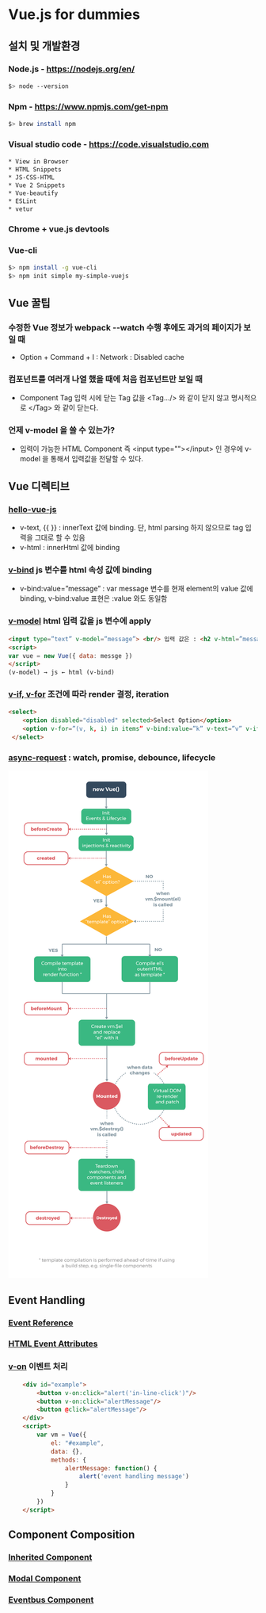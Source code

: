# Vue.js for dummies

## 설치 및 개발환경
### Node.js - https://nodejs.org/en/
```bash
$> node --version
```
### Npm - https://www.npmjs.com/get-npm 
```bash
$> brew install npm
```
### Visual studio code - https://code.visualstudio.com
```install plugins
* View in Browser
* HTML Snippets
* JS-CSS-HTML
* Vue 2 Snippets
* Vue-beautify
* ESLint
* vetur
```
### Chrome + vue.js devtools 
### Vue-cli
```bash
$> npm install -g vue-cli
$> npm init simple my-simple-vuejs
```


## Vue 꿀팁

### 수정한 Vue 정보가 webpack --watch 수행 후에도 과거의 페이지가 보일 때
* Option + Command + I : Network : Disabled cache

### 컴포넌트를 여러개 나열 했을 때에 처음 컴포넌트만 보일 때
* Component Tag 입력 시에 닫는 Tag 값을 <Tag.../> 와 같이 닫지 않고 명시적으로 <\/Tag> 와 같이 닫는다.

### 언제 v-model 을 쓸 수 있는가?
* 입력이 가능한 HTML Component 즉 \<input type=""\><\/input\> 인 경우에 v-model 을 통해서 입력값을 전달할 수 있다.



## Vue 디렉티브
### [hello-vue-js](https://github.com/psyoblade/vue-for-dummies/blob/master/1.basic/index.html)
* v-text, {{ }} : innerText 값에 binding. 단, html parsing 하지 않으므로 tag 입력을 그대로 할 수 있음
* v-html : innerHtml 값에 binding
### [v-bind](https://github.com/psyoblade/vue-for-dummies/blob/master/1.basic/sum.html) js 변수를 html 속성 값에 binding
 * v-bind:value=”message” : var message 변수를 현재 element의 value 값에 binding, v-bind:value 표현은 :value 와도 동일함
### [v-model](https://github.com/psyoblade/vue-for-dummies/blob/master/1.basic/model-bind.html) html 입력 값을 js 변수에 apply
```html
<input type=”text” v-model=”message”> <br/> 입력 값은 : <h2 v-html=”message”/>
<script>
var vue = new Vue({ data: messge })
</script>
(v-model) → js ← html (v-bind)
```
### [v-if, v-for](https://github.com/psyoblade/vue-for-dummies/blob/master/1.basic/v-if-for.html) 조건에 따라 render 결정, iteration
```html
<select>
    <option disabled="disabled" selected>Select Option</option>
    <option v-for=”(v, k, i) in items” v-bind:value=”k” v-text=”v” v-if=”value.length > 4”/>
 </select>
```

### [async-request](https://github.com/psyoblade/vue-for-dummies/blob/master/1.basic/async-req.html) : watch, promise, debounce, lifecycle
<img src="images/lifecycle.png"/>


## Event Handling

### [Event Reference](https://developer.mozilla.org/en-US/docs/Web/Events)
### [HTML Event Attributes](https://www.w3schools.com/tags/ref_eventattributes.asp)

### [v-on](https://github.com/psyoblade/vue-for-dummies/blob/master/2.event/event-handling.html) 이벤트 처리
```html
    <div id="example">
        <button v-on:click="alert('in-line-click')"/>
        <button v-on:click="alertMessage"/>
        <button @click="alertMessage"/>
    </div>
    <script>
        var vm = Vue({
            el: "#example",
            data: {},
            methods: {
                alertMessage: function() {
                    alert('event handling message')
                }
            }
        })
    </script>
```

## Component Composition

### [Inherited Component](https://github.com/psyoblade/vue-for-dummies/blob/master/3.component/inherited-component.html)

### [Modal Component](https://github.com/psyoblade/vue-for-dummies/blob/master/3.component/modal-component.html)

### [Eventbus Component](https://github.com/psyoblade/vue-for-dummies/blob/master/3.component/eventbus-component.html)
